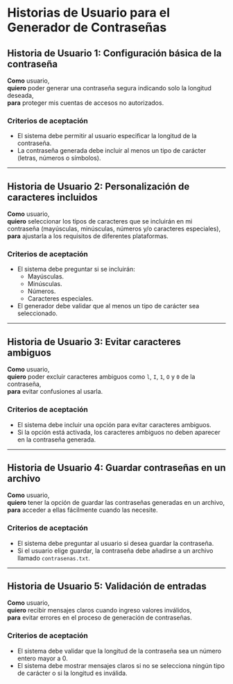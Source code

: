 # Historias de Usuario para el Generador de Contraseñas

## Historia de Usuario 1: Configuración básica de la contraseña
**Como** usuario,  
**quiero** poder generar una contraseña segura indicando solo la longitud deseada,  
**para** proteger mis cuentas de accesos no autorizados.

### Criterios de aceptación
- El sistema debe permitir al usuario especificar la longitud de la contraseña.
- La contraseña generada debe incluir al menos un tipo de carácter (letras, números o símbolos).

---

## Historia de Usuario 2: Personalización de caracteres incluidos
**Como** usuario,  
**quiero** seleccionar los tipos de caracteres que se incluirán en mi contraseña (mayúsculas, minúsculas, números y/o caracteres especiales),  
**para** ajustarla a los requisitos de diferentes plataformas.

### Criterios de aceptación
- El sistema debe preguntar si se incluirán:
  - Mayúsculas.
  - Minúsculas.
  - Números.
  - Caracteres especiales.
- El generador debe validar que al menos un tipo de carácter sea seleccionado.

---

## Historia de Usuario 3: Evitar caracteres ambiguos
**Como** usuario,  
**quiero** poder excluir caracteres ambiguos como `l`, `I`, `1`, `O` y `0` de la contraseña,  
**para** evitar confusiones al usarla.

### Criterios de aceptación
- El sistema debe incluir una opción para evitar caracteres ambiguos.
- Si la opción está activada, los caracteres ambiguos no deben aparecer en la contraseña generada.

---

## Historia de Usuario 4: Guardar contraseñas en un archivo
**Como** usuario,  
**quiero** tener la opción de guardar las contraseñas generadas en un archivo,  
**para** acceder a ellas fácilmente cuando las necesite.

### Criterios de aceptación
- El sistema debe preguntar al usuario si desea guardar la contraseña.
- Si el usuario elige guardar, la contraseña debe añadirse a un archivo llamado `contrasenas.txt`.

---

## Historia de Usuario 5: Validación de entradas
**Como** usuario,  
**quiero** recibir mensajes claros cuando ingreso valores inválidos,  
**para** evitar errores en el proceso de generación de contraseñas.

### Criterios de aceptación
- El sistema debe validar que la longitud de la contraseña sea un número entero mayor a 0.
- El sistema debe mostrar mensajes claros si no se selecciona ningún tipo de carácter o si la longitud es inválida.
